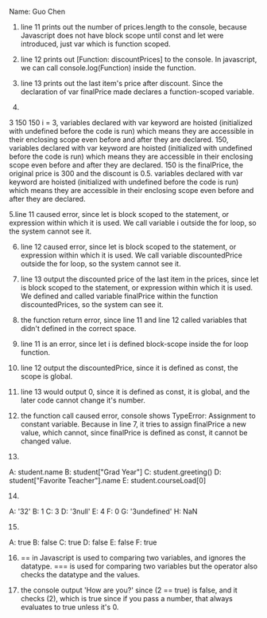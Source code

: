 Name: Guo Chen

1. line 11 prints out the number of prices.length to the console, because Javascript does not have block scope until const and let were introduced, just var which is function scoped.

2. line 12 prints out [Function: discountPrices] to the console. In javascript, we can call console.log(Function) inside the function. 

3. line 13 prints out the last item's price after discount. Since the declaration of var finalPrice made declares a function-scoped variable.

4.
3
150
150
i = 3, variables declared with var keyword are hoisted (initialized with undefined before the code is run) which means they are accessible in their enclosing scope even before and after they are declared. 
150, variables declared with var keyword are hoisted (initialized with undefined before the code is run) which means they are accessible in their enclosing scope even before and after they are declared. 
150 is the finalPrice, the original price is 300 and the discount is 0.5. variables declared with var keyword are hoisted (initialized with undefined before the code is run) which means they are accessible in their enclosing scope even before and after they are declared. 

5.line 11 caused error, since let is block scoped to the statement, or expression within which it is used. We call variable i outside the for loop, so the system cannot see it.

6. line 12 caused error, since let is block scoped to the statement, or expression within which it is used. We call variable discountedPrice outside the for loop, so the system cannot see it.

7. line 13 output the discounted price of the last item in the prices, since let is block scoped to the statement, or expression within which it is used. We defined and called variable finalPrice within the function discountedPrices, so the system can see it.

8. the function return error, since line 11 and line 12 called variables that didn't defined in the correct space.

9. line 11 is an error, since let i is defined block-scope inside the for loop function.

10. line 12 output the discountedPrice, since it is defined as const, the scope is global.

11. line 13 would output 0, since it is defined as const, it is global, and the later code cannot change it's number.

12. the function call caused error, console shows TypeError: Assignment to constant variable. Because in line 7, it tries to assign finalPrice a new value, which cannot, since finalPrice is defined as const, it cannot be changed value.

13.
A: student.name
B: student["Grad Year"]
C: student.greeting()
D: student["Favorite Teacher"].name
E: student.courseLoad[0]

14.
A: '32'
B: 1
C: 3
D: '3null'
E: 4
F: 0
G: '3undefined'
H: NaN

15.
A: true
B: false
C: true
D: false
E: false
F: true

16. == in Javascript is used to comparing two variables, and ignores the datatype. === is used for comparing two variables but the operator also checks the datatype and the values.

17. the console output 'How are you?' since (2 == true) is false, and it checks (2), which is true since if you pass a number, that always evaluates to true unless it's 0. 

